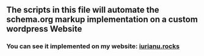 ## The scripts in this file will automate the schema.org markup implementation on a custom wordpress Website

### You can see it implemented on my website: [iurianu.rocks](https://iurianu.rocks/litterae/)